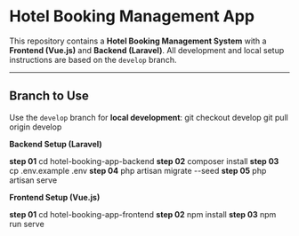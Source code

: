 # Hotel Booking Management App

This repository contains a **Hotel Booking Management System** with a **Frontend (Vue.js)** and **Backend (Laravel)**. All development and local setup instructions are based on the `develop` branch.

---

## Branch to Use

Use the `develop` branch for **local development**:
git checkout develop
git pull origin develop

**Backend Setup (Laravel)**

**step 01**
cd hotel-booking-app-backend
**step 02**
composer install
**step 03**
cp .env.example .env
**step 04**
php artisan migrate --seed
**step 05**
php artisan serve

**Frontend Setup (Vue.js)**

**step 01**
cd hotel-booking-app-frontend
**step 02**
npm install
**step 03**
npm run serve



